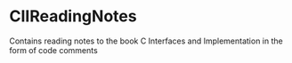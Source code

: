 # CIIReadingNotes
Contains reading notes to the book C Interfaces and Implementation in the form of code comments
